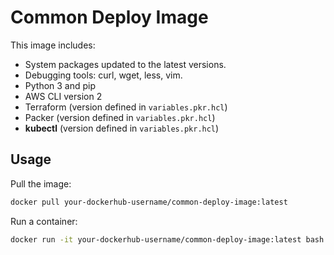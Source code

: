 # Common Deploy Image

This image includes:

- System packages updated to the latest versions.
- Debugging tools: curl, wget, less, vim.
- Python 3 and pip
- AWS CLI version 2
- Terraform (version defined in `variables.pkr.hcl`)
- Packer (version defined in `variables.pkr.hcl`)
- **kubectl** (version defined in `variables.pkr.hcl`)

## Usage

Pull the image:

```bash
docker pull your-dockerhub-username/common-deploy-image:latest
```

Run a container:

```bash
docker run -it your-dockerhub-username/common-deploy-image:latest bash
```